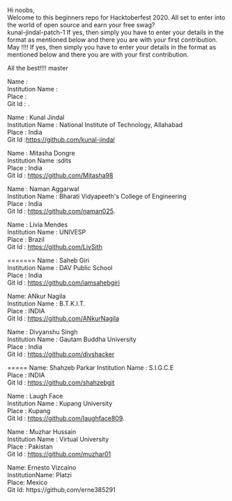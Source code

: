 Hi noobs,<br/>
Welcome to this beginners repo for Hacktoberfest 2020. All set to enter into the world of open source and earn your free swag? <br/>
kunal-jindal-patch-1
If yes, then simply you have to enter your details in the format as mentioned below and there you are with your first contribution. May !!!!
If yes, then simply you have to enter your details in the format as mentioned below and there you are with your first contribution.<br/>

All the best!!!!
master

Name : <Your name> <br/>
Institution Name : <institution name> <br/>
Place : <place> <br/>
Git Id : <Your git id>. <br/>

Name : Kunal Jindal <br/>
Institution Name : National Institute of Technology, Allahabad <br/>
Place : India <br/>
Git Id :https://github.com/kunal-jindal <br/>

Name : Mitasha Dongre <br/>
Institution Name :sdits <br/>
Place : India <br/>
Git Id : https://github.com/Mitasha98 <br/>

Name : Naman Aggarwal<br/>
Institution Name : Bharati Vidyapeeth's College of Engineering <br/>
Place : India<br/>
Git Id : https://github.com/naman025. <br/>

Name : Lívia Mendes <br/>
Institution Name : UNIVESP <br/>
Place : Brazil <br/>
Git Id : https://github.com/LivSith <br/>

=======
Name : Saheb Giri<br/>
Institution Name : DAV Public School <br/>
Place : India<br/>
Git Id : https://github.com/iamsahebgiri <br/>


Name: ANkur Nagila<br/>
Institution Name : B.T.K.I.T.<br/>
Place : INDIA <br/>
Git Id : https://github.com/ANkurNagila <br/>

Name : Divyanshu Singh <br/>
Institution Name : Gautam Buddha University <br/>
Place : India <br/>
Git Id : https://github.com/divshacker <br/>

=====
Name: Shahzeb Parkar
Institution Name : S.I.G.C.E<br/>
Place : INDIA <br/>
Git Id : https://github.com/shahzebgit <br/>

Name : Laugh Face<br/>
Institution Name : Kupang University <br/>
Place : Kupang<br/>
Git Id : https://github.com/laughface809. <br/>

Name : Muzhar Hussain <br/>
Institution Name : Virtual University <br/>
Place : Pakistan <br/>
Git Id : https://github.com/muzhar01 <br/>

Name: Ernesto Vizcaíno <br />
InstitutionName: Platzi <br />
Place: Mexico <br />
Git Id: https://github,com/erne385291 <br />
